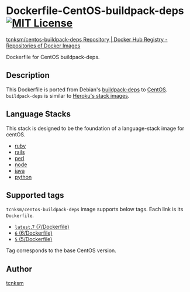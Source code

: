 Dockerfile-CentOS-buildpack-deps [![MIT License](http://img.shields.io/badge/license-MIT-blue.svg?style=flat)](https://github.com/tcnksm/dockerfile-centos-buildpack-deps/blob/master/LICENCE)
====

[tcnksm/centos-buildpack-deps Repository | Docker Hub Registry - Repositories of Docker Images](https://registry.hub.docker.com/u/tcnksm/centos-buildpack-deps/)

Dockerfile for CentOS buildpack-deps.

## Description

This Dockerfile is ported from Debian's [buildpack-deps](https://github.com/docker-library/buildpack-deps) to [CentOS](http://www.centos.org/). `buildpack-deps` is similar to [Heroku's stack images](https://github.com/heroku/stack-images/blob/master/bin/cedar.sh).

## Language Stacks

This stack is designed to be the foundation of a language-stack image for centOS.

- [ruby](https://github.com/tcnksm/dockerfile-centos-ruby)
- [rails](https://github.com/tcnksm/dockerfile-centos-rails)
- [perl](https://github.com/tcnksm/dockerfile-centos-perl)
- [node](https://github.com/tcnksm/dockerfile-centos-node)
- [java](https://github.com/tcnksm/dockerfile-centos-java)
- [python](https://github.com/mbaltrusitis/dockerfile-centos-python)

## Supported tags

`tcnksm/centos-buildpack-deps` image supports below tags. Each link is its `Dockerfile`.

- [`latest`,`7` (7/Dockerfile)](https://github.com/tcnksm/dockerfile-centos-buildpack-deps/blob/master/7/Dockerfile)
- [`6` (6/Dockerfile)](https://github.com/tcnksm/dockerfile-centos-buildpack-deps/blob/master/6/Dockerfile)
- [`5` (5/Dockerfile)](https://github.com/tcnksm/dockerfile-centos-buildpack-deps/blob/master/5/Dockerfile)

Tag corresponds to the base CentOS version.

## Author

[tcnksm](https://github.com/tcnksm)
